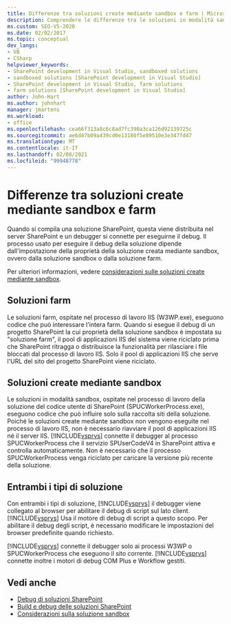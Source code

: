 ```yaml
---
title: Differenze tra soluzioni create mediante sandbox e farm | Microsoft Docs
description: Comprendere le differenze tra le soluzioni in modalità sandbox e farm. Scopri in che modo Visual Studio si avvicina al debug con entrambi i tipi di soluzione.
ms.custom: SEO-VS-2020
ms.date: 02/02/2017
ms.topic: conceptual
dev_langs:
- VB
- CSharp
helpviewer_keywords:
- SharePoint development in Visual Studio, sandboxed solutions
- sandboxed solutions [SharePoint development in Visual Studio]
- SharePoint development in Visual Studio, farm solutions
- farm solutions [SharePoint development in Visual Studio]
author: John-Hart
ms.author: johnhart
manager: jmartens
ms.workload:
- office
ms.openlocfilehash: cea66f313a8c6c8ad7fc390a3ca126d92139725c
ms.sourcegitcommit: ae6d47b09a439cd0e13180f5e89510e3e347fd47
ms.translationtype: MT
ms.contentlocale: it-IT
ms.lasthandoff: 02/08/2021
ms.locfileid: "99948778"
---
```

# <a name="differences-between-sandboxed-and-farm-solutions"></a>Differenze tra soluzioni create mediante sandbox e farm
  Quando si compila una soluzione SharePoint, questa viene distribuita nel server SharePoint e un debugger si connette per eseguirne il debug. Il processo usato per eseguire il debug della soluzione dipende dall'impostazione della proprietà della soluzione creata mediante sandbox, ovvero dalla soluzione sandbox o dalla soluzione farm.

 Per ulteriori informazioni, vedere [considerazioni sulle soluzioni create mediante sandbox](../sharepoint/sandboxed-solution-considerations.md).

## <a name="farm-solutions"></a>Soluzioni farm
 Le soluzioni farm, ospitate nel processo di lavoro IIS (W3WP.exe), eseguono codice che può interessare l'intera farm. Quando si esegue il debug di un progetto SharePoint la cui proprietà della soluzione sandbox è impostata su "soluzione farm", il pool di applicazioni IIS del sistema viene riciclato prima che SharePoint ritragga o distribuisce la funzionalità per rilasciare i file bloccati dal processo di lavoro IIS. Solo il pool di applicazioni IIS che serve l'URL del sito del progetto SharePoint viene riciclato.

## <a name="sandboxed-solutions"></a>Soluzioni create mediante sandbox
 Le soluzioni in modalità sandbox, ospitate nel processo di lavoro della soluzione del codice utente di SharePoint (SPUCWorkerProcess.exe), eseguono codice che può influire solo sulla raccolta siti della soluzione. Poiché le soluzioni create mediante sandbox non vengono eseguite nel processo di lavoro IIS, non è necessario riavviare il pool di applicazioni IIS né il server IIS. [!INCLUDE[vsprvs](../sharepoint/includes/vsprvs-md.md)] connette il debugger al processo SPUCWorkerProcess che il servizio SPUserCodeV4 in SharePoint attiva e controlla automaticamente. Non è necessario che il processo SPUCWorkerProcess venga riciclato per caricare la versione più recente della soluzione.

## <a name="either-type-of-solution"></a>Entrambi i tipi di soluzione
 Con entrambi i tipi di soluzione, [!INCLUDE[vsprvs](../sharepoint/includes/vsprvs-md.md)] il debugger viene collegato al browser per abilitare il debug di script sul lato client. [!INCLUDE[vsprvs](../sharepoint/includes/vsprvs-md.md)] Usa il motore di debug di script a questo scopo. Per abilitare il debug degli script, è necessario modificare le impostazioni del browser predefinite quando richiesto.

 [!INCLUDE[vsprvs](../sharepoint/includes/vsprvs-md.md)] connette il debugger solo ai processi W3WP o SPUCWorkerProcess che eseguono il sito corrente. [!INCLUDE[vsprvs](../sharepoint/includes/vsprvs-md.md)] connette inoltre i motori di debug COM Plus e Workflow gestiti.

## <a name="see-also"></a>Vedi anche
- [Debug di soluzioni SharePoint](../sharepoint/debugging-sharepoint-solutions.md)
- [Build e debug delle soluzioni SharePoint](../sharepoint/building-and-debugging-sharepoint-solutions.md)
- [Considerazioni sulla soluzione sandbox](../sharepoint/sandboxed-solution-considerations.md)
